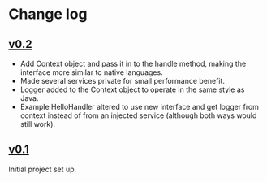 # Change log

## [v0.2](https://github.com/araines/serverless-php/tree/0.2)
* Add Context object and pass it in to the handle method, making the interface
more similar to native languages.
* Made several services private for small performance benefit.
* Logger added to the Context object to operate in the same style as Java.
* Example HelloHandler altered to use new interface and get logger from context
instead of from an injected service (although both ways would still work).

## [v0.1](https://github.com/araines/serverless-php/tree/0.1)
Initial project set up.
